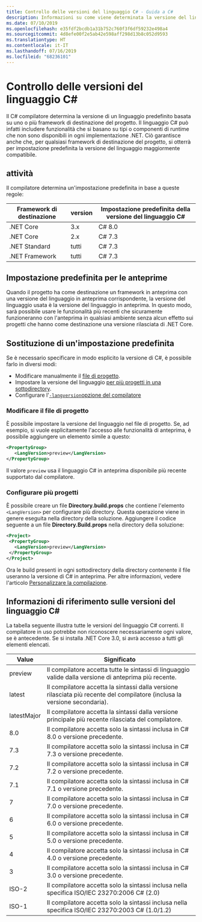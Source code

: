 ```yaml
---
title: Controllo delle versioni del linguaggio C# - Guida a C#
description: Informazioni su come viene determinata la versione del linguaggio C# in base al progetto e sui diversi valori ai quali è possibile adattarlo manualmente.
ms.date: 07/10/2019
ms.openlocfilehash: e35fdf2bcdb1a31b752c760f3f6df59232e498a4
ms.sourcegitcommit: 4d8efe00f2e5ab42e598aff298d13b8c052d9593
ms.translationtype: HT
ms.contentlocale: it-IT
ms.lasthandoff: 07/16/2019
ms.locfileid: "68236101"
---
```

# <a name="c-language-versioning"></a>Controllo delle versioni del linguaggio C#

Il C# compilatore determina la versione di un linguaggio predefinito basata su uno o più framework di destinazione del progetto. Il linguaggio C# può infatti includere funzionalità che si basano su tipi o componenti di runtime che non sono disponibili in ogni implementazione .NET. Ciò garantisce anche che, per qualsiasi framework di destinazione del progetto, si otterrà per impostazione predefinita la versione del linguaggio maggiormente compatibile.

## <a name="defaults"></a>attività

Il compilatore determina un'impostazione predefinita in base a queste regole:

|Framework di destinazione|version|Impostazione predefinita della versione del linguaggio C#|
|----------------|-------|---------------------------|
|.NET Core|3.x|C# 8.0|
|.NET Core|2.x|C# 7.3|
|.NET Standard|tutti|C# 7.3|
|.NET Framework|tutti|C# 7.3|

## <a name="default-for-previews"></a>Impostazione predefinita per le anteprime

Quando il progetto ha come destinazione un framework in anteprima con una versione del linguaggio in anteprima corrispondente, la versione del linguaggio usata è la versione del linguaggio in anteprima. In questo modo, sarà possibile usare le funzionalità più recenti che sicuramente funzioneranno con l'anteprima in qualsiasi ambiente senza alcun effetto sui progetti che hanno come destinazione una versione rilasciata di .NET Core.

## <a name="overriding-a-default"></a>Sostituzione di un'impostazione predefinita

Se è necessario specificare in modo esplicito la versione di C#, è possibile farlo in diversi modi:

- Modificare manualmente il [file di progetto](#edit-the-project-file).
- Impostare la versione del linguaggio [per più progetti in una sottodirectory](#configure-multiple-projects).
- Configurare l'[`-langversion`opzione del compilatore](compiler-options/langversion-compiler-option.md)

### <a name="edit-the-project-file"></a>Modificare il file di progetto

È possibile impostare la versione del linguaggio nel file di progetto. Se, ad esempio, si vuole esplicitamente l'accesso alle funzionalità di anteprima, è possibile aggiungere un elemento simile a questo:

```xml
<PropertyGroup>
   <LangVersion>preview</LangVersion>
</PropertyGroup>
```

Il valore `preview` usa il linguaggio C# in anteprima disponibile più recente supportato dal compilatore.

### <a name="configure-multiple-projects"></a>Configurare più progetti

È possibile creare un file **Directory.build.props** che contiene l'elemento `<LangVersion>` per configurare più directory. Questa operazione viene in genere eseguita nella directory della soluzione. Aggiungere il codice seguente a un file **Directory.Build.props** nella directory della soluzione:

```xml
<Project>
 <PropertyGroup>
   <LangVersion>preview</LangVersion>
 </PropertyGroup>
</Project>
```

Ora le build presenti in ogni sottodirectory della directory contenente il file useranno la versione di C# in anteprima. Per altre informazioni, vedere l'articolo [Personalizzare la compilazione](/visualstudio/msbuild/customize-your-build).

## <a name="c-language-version-reference"></a>Informazioni di riferimento sulle versioni del linguaggio C#

La tabella seguente illustra tutte le versioni del linguaggio C# correnti. Il compilatore in uso potrebbe non riconoscere necessariamente ogni valore, se è antecedente. Se si installa .NET Core 3.0, si avrà accesso a tutti gli elementi elencati.

|Value|Significato|
|------------|-------------|
|preview|Il compilatore accetta tutte le sintassi di linguaggio valide dalla versione di anteprima più recente.|
|latest|Il compilatore accetta la sintassi dalla versione rilasciata più recente del compilatore (inclusa la versione secondaria).|
|latestMajor|Il compilatore accetta la sintassi dalla versione principale più recente rilasciata del compilatore.|
|8.0|Il compilatore accetta solo la sintassi inclusa in C# 8.0 o versione precedente.|
|7.3|Il compilatore accetta solo la sintassi inclusa in C# 7.3 o versione precedente.|
|7.2|Il compilatore accetta solo la sintassi inclusa in C# 7.2 o versione precedente.|
|7.1|Il compilatore accetta solo la sintassi inclusa in C# 7.1 o versione precedente.|
|7|Il compilatore accetta solo la sintassi inclusa in C# 7.0 o versione precedente.|
|6|Il compilatore accetta solo la sintassi inclusa in C# 6.0 o versione precedente.|
|5|Il compilatore accetta solo la sintassi inclusa in C# 5.0 o versione precedente.|
|4|Il compilatore accetta solo la sintassi inclusa in C# 4.0 o versione precedente.|
|3|Il compilatore accetta solo la sintassi inclusa in C# 3.0 o versione precedente.|
|ISO-2|Il compilatore accetta solo la sintassi inclusa nella specifica ISO/IEC 23270:2006 C# (2.0) |
|ISO-1|Il compilatore accetta solo la sintassi inclusa nella specifica ISO/IEC 23270:2003 C# (1.0/1.2) |
